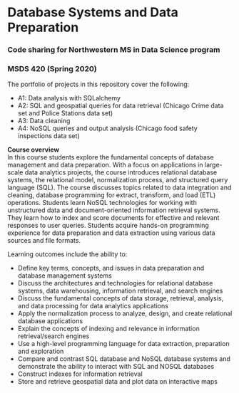 # Database Systems and Data Preparation
### Code sharing for Northwestern MS in Data Science program<br>
### MSDS 420 (Spring 2020)

The portfolio of projects in this repository cover the following:

* A1: Data analysis with SQLalchemy
* A2: SQL and geospatial queries for data retrieval (Chicago Crime data set and Police Stations data set)
* A3: Data cleaning
* A4: NoSQL queries and output analysis (Chicago food safety inspections data set)

**Course overview**<br>
In this course students explore the fundamental concepts of database management and data preparation. With a focus on applications in large-scale data analytics projects, the course introduces relational database systems, the relational model, normalization process, and structured query language (SQL). The course discusses topics related to data integration and cleaning, database programming for extract, transform, and load (ETL) operations. Students learn NoSQL technologies for working with unstructured data and document-oriented information retrieval systems. They learn how to index and score documents for effective and relevant responses to user queries. Students acquire hands-on programming experience for data preparation and data extraction using various data sources and file formats.

Learning outcomes include the ability to:

* Define key terms, concepts, and issues in data preparation and database management systems  
* Discuss the architectures and technologies for relational database systems, data warehousing, information retrieval, and search engines
* Discuss the fundamental concepts of data storage, retrieval, analysis, and data processing for data analytics applications
* Apply the normalization process to analyze, design, and create relational database applications
* Explain the concepts of indexing and relevance in information retrieval/search engines
* Use a high-level programming language for data extraction, preparation and exploration
* Compare and contrast SQL database and NoSQL database systems and demonstrate the ability to interact with SQL and NOSQL databases
* Construct indexes for information retrieval
* Store and retrieve geospatial data and plot data on interactive maps
